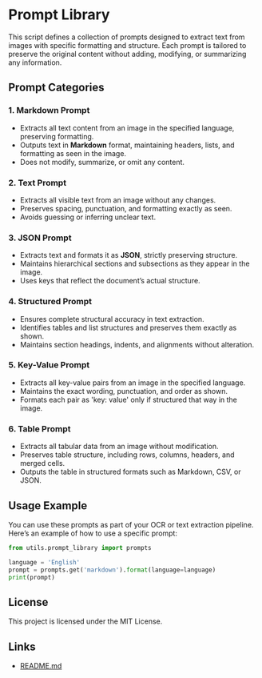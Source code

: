 # Prompt Library

This script defines a collection of prompts designed to extract text from images with specific formatting and structure. Each prompt is tailored to preserve the original content without adding, modifying, or summarizing any information.

## Prompt Categories

### 1. Markdown Prompt
- Extracts all text content from an image in the specified language, preserving formatting.
- Outputs text in **Markdown** format, maintaining headers, lists, and formatting as seen in the image.
- Does not modify, summarize, or omit any content.

### 2. Text Prompt
- Extracts all visible text from an image without any changes.
- Preserves spacing, punctuation, and formatting exactly as seen.
- Avoids guessing or inferring unclear text.

### 3. JSON Prompt
- Extracts text and formats it as **JSON**, strictly preserving structure.
- Maintains hierarchical sections and subsections as they appear in the image.
- Uses keys that reflect the document’s actual structure.

### 4. Structured Prompt
- Ensures complete structural accuracy in text extraction.
- Identifies tables and list structures and preserves them exactly as shown.
- Maintains section headings, indents, and alignments without alteration.

### 5. Key-Value Prompt
- Extracts all key-value pairs from an image in the specified language.
- Maintains the exact wording, punctuation, and order as shown.
- Formats each pair as 'key: value' only if structured that way in the image.

### 6. Table Prompt
- Extracts all tabular data from an image without modification.
- Preserves table structure, including rows, columns, headers, and merged cells.
- Outputs the table in structured formats such as Markdown, CSV, or JSON.

## Usage Example
You can use these prompts as part of your OCR or text extraction pipeline. Here’s an example of how to use a specific prompt:

```python
from utils.prompt_library import prompts

language = 'English'
prompt = prompts.get('markdown').format(language=language)
print(prompt)
```

## License
This project is licensed under the MIT License.

## Links
- [README.md](../README.md)